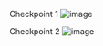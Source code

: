 Checkpoint 1
![image](https://github.com/user-attachments/assets/83a8baf8-dc4f-4701-be29-8ab1c3361b28)

Checkpoint 2
![image](https://github.com/user-attachments/assets/538cb40c-6532-4f33-9a64-02a1c7b9098e)
